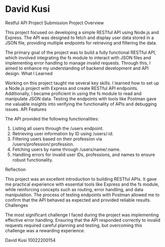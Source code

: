 # David Kusi
Restful API Project Submission
Project Overview

This project focused on developing a simple RESTful API using Node.js and Express. The API was designed to fetch and display user data stored in a JSON file, providing multiple endpoints for retrieving and filtering the data.

The primary goal of the project was to build a fully functional RESTful API, which involved integrating the fs module to interact with JSON files and implementing error handling to manage invalid requests. Through this, I aimed to enhance my understanding of backend development and API design.
What I Learned

Working on this project taught me several key skills. I learned how to set up a Node.js project with Express and create RESTful API endpoints. Additionally, I became proficient in using the fs module to read and manipulate JSON data. Testing the endpoints with tools like Postman gave me valuable insights into verifying the functionality of APIs and debugging issues.
API Features

The API provided the following functionalities:

1) Listing all users through the /users endpoint.
2) Retrieving user information by ID using /users/:id.
3) Filtering users based on their profession via /users/profession/:profession.
4) Fetching users by name through /users/name/:name.
5) Handling errors for invalid user IDs, professions, and names to ensure robust     	functionality.

Reflection

This project was an excellent introduction to building RESTful APIs. It gave me practical experience with essential tools like Express and the fs module, while reinforcing concepts such as routing, error handling, and data manipulation. The process of testing endpoints with Postman allowed me to confirm that the API behaved as expected and provided reliable results.
Challenges

The most significant challenge I faced during the project was implementing effective error handling. Ensuring that the API responded correctly to invalid requests required careful planning and testing, but overcoming this challenge was a rewarding experience.

David Kusi
10022200154

